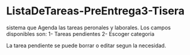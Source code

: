 # ListaDeTareas-PreEntrega3-Tisera
sistema que Agenda las tareas peronales y laborales.
Los campos disponibles son:
1- Tareas pendientes
2- Escoger categoria

La tarea pendiente se puede borrar o editar segun la necesidad.
